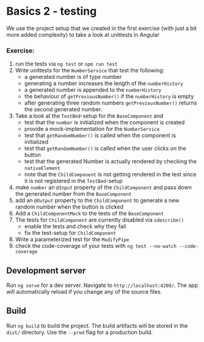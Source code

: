 # Basics 2 - testing

We use the project setup that we created in the first exercise (with just a bit more added complexity) to take a look at unittests in Angular

### Exercise:
1. run the tests via `ng test` or `npm run test`
2. Write unittests for the `NumberService` that test the following:
   - a generated number is of type number
   - generating a number increases the length of the `numberHistory` 
   - a generated number is appended to the `numberHistory`
   - the behaviour of `getPreviousNumber()` if the `numberHistory` is empty 
   - after generating three random numbers `getPreviousNumber()` returns the second generated number.  
3. Take a look at the `TestBed`-setup for the `BaseComponent` and
   - test that the `number` is initialized when the component is created  
   - provide a mock-implementation for the `NumberService`
   - test that `getRandomNumber()` is called when the component is initialized
   - test that `getRandomNumber()` is called when the user clicks on the button
   - test that the generated Number is actually rendered by checking the `nativeElement`
   - note that the `ChildComponent` is not getting rendered in the test since it is not registered in the `TestBed`-setup
4. make `number` an `@Input` property of the `ChildComponent` and pass down the generated number from the `BaseComponent`
5. add an `@Output` property to the `ChildComponent` to generate a new random number when the button is clicked
6. Add a `ChildComponentMock` to the tests of the `BaseComponent`
7. The tests for `ChildComponent` are currently disabled via `xdescribe()`
   - enable the tests and check why they fail
   - fix the test-setup for `ChildComponent`
8. Write a parameterized test for the `ModifyPipe`
9. check the code-coverage of your tests with `ng test --no-watch --code-coverage`

## Development server

Run `ng serve` for a dev server. Navigate to `http://localhost:4200/`. The app will automatically reload if you change any of the source files.

## Build

Run `ng build` to build the project. The build artifacts will be stored in the `dist/` directory. Use the `--prod` flag for a production build.
